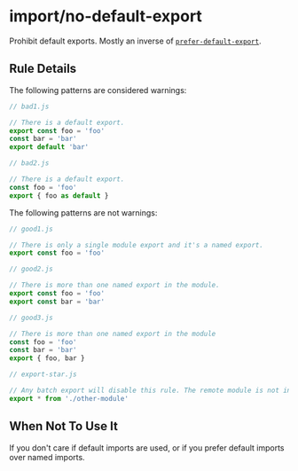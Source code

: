 # import/no-default-export

<!-- end auto-generated rule header -->

Prohibit default exports. Mostly an inverse of [`prefer-default-export`].

[`prefer-default-export`]: ./prefer-default-export.md

## Rule Details

The following patterns are considered warnings:

```javascript
// bad1.js

// There is a default export.
export const foo = 'foo'
const bar = 'bar'
export default 'bar'
```

```javascript
// bad2.js

// There is a default export.
const foo = 'foo'
export { foo as default }
```

The following patterns are not warnings:

```javascript
// good1.js

// There is only a single module export and it's a named export.
export const foo = 'foo'
```

```javascript
// good2.js

// There is more than one named export in the module.
export const foo = 'foo'
export const bar = 'bar'
```

```javascript
// good3.js

// There is more than one named export in the module
const foo = 'foo'
const bar = 'bar'
export { foo, bar }
```

```javascript
// export-star.js

// Any batch export will disable this rule. The remote module is not inspected.
export * from './other-module'
```

## When Not To Use It

If you don't care if default imports are used, or if you prefer default imports over named imports.
